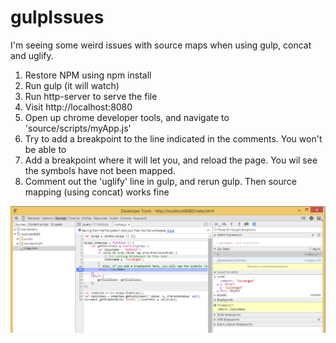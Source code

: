 # gulpIssues

I'm seeing some weird issues with source maps when using gulp, concat and uglify. 

1. Restore NPM using npm install
2. Run gulp (it will watch)
3. Run http-server to serve the file
4. Visit http://localhost:8080
5. Open up chrome developer tools, and navigate to 'source/scripts/myApp.js'
6. Try to add a breakpoint to the line indicated in the comments. You won't be able to
7. Add a breakpoint where it will let you, and reload the page. You wil see the symbols have not been mapped.
8. Comment out the 'uglify' line in gulp, and rerun gulp. Then source mapping (using concat) works fine

![Image of Chrome Debugger](https://raw.githubusercontent.com/jamescrowley/gulpIssues/master/ChomeDebugger.PNG)

